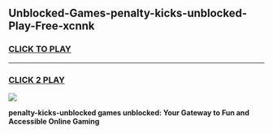 
## Unblocked-Games-penalty-kicks-unblocked-Play-Free-xcnnk
<h3>
<a href="https://premium76.site?title=penalty-kicks-unblocked&ref=23A">CLICK TO PLAY</a></h3>
<hr>

<h3>
<a href="https://premium76.site?title=penalty-kicks-unblocked&ref=23A">CLICK 2 PLAY</a>
  
</h3>

<a href="https://premium76.site?title=penalty-kicks-unblocked&ref=23A"><img src="https://clearcache.store/games.png"></a>


**penalty-kicks-unblocked games unblocked: Your Gateway to Fun and Accessible Online Gaming**
